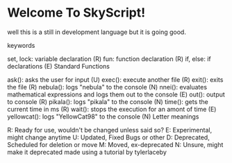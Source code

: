 # Welcome To SkyScript!

well this is a still in development language but it is going good.

keywords

set, lock: variable declaration (R)
fun: function declaration (R)
if, else: if declarations (E)
Standard Functions

ask(): asks the user for input (U)
exec(): execute another file (R)
exit(): exits the file (R)
nebula(): logs "nebula" to the console (N)
nnei(): evaluates mathematical expressions and logs them out to the console (E)
out(): output to console (R)
pikala(): logs "pikala" to the console (N)
time(): gets the current time in ms (R)
wait(): stops the execution for an amont of time (E)
yellowcat(): logs "YellowCat98" to the console (N)
Letter meanings

R: Ready for use, wouldn't be changed unless said so?
E: Experimental, might change anytime
U: Updated, Fixed Bugs or other
D: Deprecated, Scheduled for deletion or move
M: Moved, ex-deprecated
N: Unsure, might make it deprecated
made using a tutorial by tylerlaceby